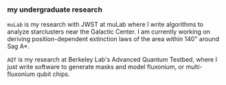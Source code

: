 ### my undergraduate research 

`muLab` is my research with JWST at muLab where I write algorithms to analyze
starclusters near the Galactic Center. I am currently working on deriving
position-dependent extinction laws of the area within 140" around Sag A*. 

`AQT` is my research at Berkeley Lab's Advanced Quantum Testbed, where I just
write software to generate masks and model fluxonium, or multi-fluxonium qubit
chips. 
